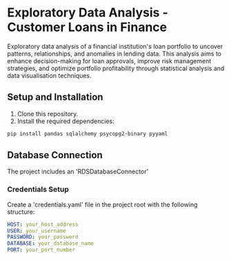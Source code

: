 # Exploratory Data Analysis - Customer Loans in Finance

Exploratory data analysis of a financial institution's loan portfolio to uncover patterns, relationships, and anomalies in lending data. This analysis aims to enhance decision-making for loan approvals, improve risk management strategies, and optimize portfolio profitability through statistical analysis and data visualisation techniques.

## Setup and Installation

1. Clone this repository.
2. Install the required dependencies:

```bash
pip install pandas sqlalchemy psycopg2-binary pyyaml
```

## Database Connection

The project includes an 'RDSDatabaseConnector'

### Credentials Setup

Create a 'credentials.yaml' file in the project root with the following structure:

```yaml
HOST: your_host_address
USER: your_username
PASSWORD: your_password
DATABASE: your_database_name
PORT: your_port_number
```
